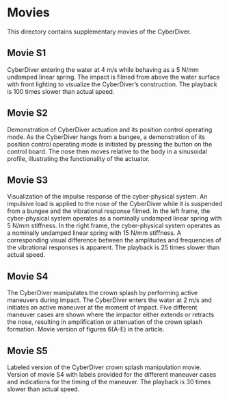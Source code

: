 # Movies

This directory contains supplementary movies of the CyberDiver.

## Movie S1

CyberDiver entering the water at 4 m/s while behaving as a 5 N/mm undamped linear spring. The impact is filmed from above the water surface with front lighting to visualize the CyberDiver’s construction. The playback is 100 times slower than actual speed.

## Movie S2

Demonstration of CyberDiver actuation and its position control operating mode. As the CyberDiver hangs from a bungee, a demonstration of its position control operating mode is initiated by pressing the button on the control board. The nose then moves relative to the body in a sinusoidal profile, illustrating the functionality of the actuator.

## Movie S3

Visualization of the impulse response of the cyber-physical system. An impulsive load is applied to the nose of the CyberDiver while it is suspended from a bungee and the vibrational response filmed. In the left frame, the cyber-physical system operates as a nominally undamped linear spring with 5 N/mm stiffness. In the right frame, the cyber-physical system operates as a nominally undamped linear spring with 15 N/mm stiffness. A corresponding visual difference between the amplitudes and frequencies of the vibrational responses is apparent. The playback is 25 times slower than actual speed.

## Movie S4

The CyberDiver manipulates the crown splash by performing active maneuvers during impact. The CyberDiver enters the water at 2 m/s and initiates an active maneuver at the moment of impact. Five different maneuver cases are shown where the impactor either extends or retracts the nose, resulting in amplification or attenuation of the crown splash formation. Movie version of figures 6(A-E) in the article.

## Movie S5

Labeled version of the CyberDiver crown splash manipulation movie. Version of movie S4 with labels provided for the different maneuver cases and indications for the timing of the maneuver. The playback is 30 times slower than actual speed.